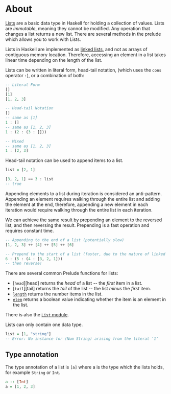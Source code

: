 # About

[Lists][list] are a basic data type in Haskell for holding a collection of values.
Lists are _immutable_, meaning they cannot be modified.
Any operation that changes a list returns a new list.
There are several methods in the prelude which allows you to work with Lists.

Lists in Haskell are implemented as [linked lists][linked-list-wiki], and not as arrays of contiguous memory location.
Therefore, accessing an element in a list takes linear time depending on the length of the list.

Lists can be written in literal form, head-tail notation, (which uses the `cons` operator `:`), or a combination of both:

```haskell
-- Literal Form
[]
[1]
[1, 2, 3]

-- Head-tail Notation
[]
-- same as [1]
1 : []
-- same as [1, 2, 3]
1 : (2 : (3 : []))

-- Mixed
-- same as [1, 2, 3]
1 : [2, 3]
```

Head-tail notation can be used to append items to a list.

```haskell
list = [2, 1]

[3, 2, 1] == 3 : list
-- true
```

Appending elements to a list during iteration is considered an anti-pattern. 
Appending an element requires walking through the entire list and adding the element at the end, therefore, appending a new element in each iteration would require walking through the entire list in each iteration.

We can achieve the same result by prepending an element to the reversed list, and then reversing the result. Prepending is a fast operation and requires constant time.

```haskell
-- Appending to the end of a list (potentially slow)
[1, 2, 3] ++ [4] ++ [5] ++ [6]

-- Prepend to the start of a list (faster, due to the nature of linked lists)
6 : (5 : (4 : [3, 2, 1]))
-- then reverse!
```

There are several common Prelude functions for lists:

- [`head`][head] returns the _head_ of a list -- the _first_ item in a list.
- [`tail`][tail] returns the _tail_ of the list -- the list _minus_ the _first_ item.
- [`length`][length] returns the number items in the list.
- [`elem`][in] returns a boolean value indicating whether the item is an element in the list.

There is also the [`List` module][list].

Lists can only contain one data type.

```haskell
list = [1, "string"]
-- Error: No instance for (Num String) arising from the literal ‘1’
```

## Type annotation

The type annotation of a list is `[a]` where a is the type which the lists holds, for example `String` or `Int`.

``` haskell
a :: [Int] 
a = [1, 2, 3]
```

[enum]: https://hexdocs.pm/elixir/Enum.html
[enum-protocol]: https://hexdocs.pm/elixir/Enumerable.html
[hd]: https://hexdocs.pm/elixir/Kernel.html#hd/1
[in]: https://hexdocs.pm/elixir/Kernel.html#in/2
[length]: https://hexdocs.pm/elixir/Kernel.html#length/1
[list]: https://hexdocs.pm/elixir/List.html
[stream]: https://hexdocs.pm/elixir/Stream.html
[tl]: https://hexdocs.pm/elixir/Kernel.html#tl/1
[linked-list-wiki]: https://en.wikipedia.org/wiki/Linked_list
